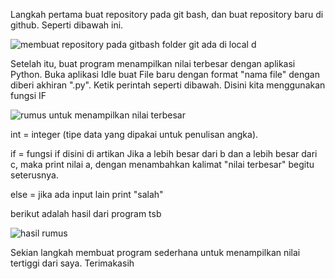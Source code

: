 Langkah pertama buat repository pada git bash, dan buat repository baru di github. Seperti dibawah ini.

![membuat repository pada gitbash folder git ada di local d](https://user-images.githubusercontent.com/46733448/52572645-d820da00-2e4a-11e9-93bb-82a777742b79.png)

Setelah itu, buat program menampilkan nilai terbesar dengan aplikasi Python. Buka aplikasi Idle buat File baru dengan format "nama file" dengan diberi akhiran ".py". Ketik perintah seperti dibawah. Disini kita menggunakan fungsi IF

![rumus untuk menampilkan nilai terbesar](https://user-images.githubusercontent.com/46733448/52571169-9fcbcc80-2e47-11e9-8c03-ae71ed098646.png)

int = integer (tipe data yang dipakai untuk penulisan angka).

if = fungsi if disini di artikan Jika a lebih besar dari b dan a lebih besar dari c, maka print nilai a, dengan menambahkan kalimat "nilai terbesar"
begitu seterusnya.

else = jika ada input lain print "salah"

berikut adalah hasil dari program tsb


![hasil rumus](https://user-images.githubusercontent.com/46733448/52572517-909a4e00-2e4a-11e9-8cf9-0e6f217e1a28.png)

Sekian langkah membuat program sederhana untuk menampilkan nilai tertiggi dari saya. Terimakasih
